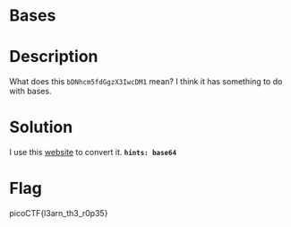 # Bases
# Description
What does this `bDNhcm5fdGgzX3IwcDM1` mean? I think it has something to do with bases.
# Solution 
I use this [website](https://gchq.github.io/CyberChef/) to convert it.   **`hints: base64`** 

# Flag
picoCTF{l3arn_th3_r0p35}
